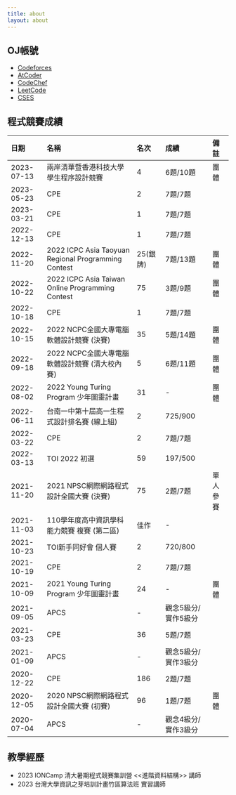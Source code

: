 ```yaml
---
title: about
layout: about
---
```


OJ帳號
---
- [Codeforces](https://codeforces.com/profile/Penguin07)
- [AtCoder](https://atcoder.jp/users/Penguin07)
- [CodeChef](https://www.codechef.com/users/fire5386)
- [LeetCode](https://leetcode.com/felixhuang07/)
- [CSES](https://cses.fi/user/26508)

程式競賽成績
---
|日期|名稱|名次|成績|備註|
|:---|:---|:---|:---|:---|
| 2023-07-13 | 兩岸清華暨香港科技大學學生程序設計競賽 | 4 | 6題/10題 | 團體 |
| 2023-05-23 | CPE | 2 | 7題/7題 ||
| 2023-03-21 | CPE | 1 | 7題/7題 ||
| 2022-12-13 | CPE | 1 | 7題/7題 ||
| 2022-11-20 | 2022 ICPC Asia Taoyuan Regional Programming Contest | 25(銀牌) | 7題/13題 | 團體 |
| 2022-10-22 | 2022 ICPC Asia Taiwan Online Programming Contest | 75 | 3題/9題 | 團體 |
| 2022-10-18 | CPE | 1 | 7題/7題 ||
| 2022-10-15 | 2022 NCPC全國大專電腦軟體設計競賽 (決賽) | 35 | 5題/14題 | 團體 |
| 2022-09-18 | 2022 NCPC全國大專電腦軟體設計競賽 (清大校內賽) | 5 | 6題/11題 | 團體 |
| 2022-08-02 | 2022 Young Turing Program 少年圖靈計畫 | 31 | - | 團體 |
| 2022-06-11 | 台南一中第十屆高一生程式設計排名賽 (線上組) | 2 | 725/900 ||
| 2022-03-22 | CPE | 2 | 7題/7題 ||
| 2022-03-13 | TOI 2022 初選 | 59 | 197/500 ||
| 2021-11-20 | 2021 NPSC網際網路程式設計全國大賽 (決賽) | 75 | 2題/7題 | 單人參賽 |
| 2021-11-03 | 110學年度高中資訊學科能力競賽 複賽 (第二區) | 佳作 | - ||
| 2021-10-23 | TOI新手同好會 個人賽 | 2 | 720/800 ||
| 2021-10-19 | CPE | 2 | 7題/7題 ||
| 2021-10-09 | 2021 Young Turing Program 少年圖靈計畫 | 24 | - | 團體 |
| 2021-09-05 | APCS | - | 觀念5級分/實作5級分 ||
| 2021-03-23 | CPE | 36 | 5題/7題 ||
| 2021-01-09 | APCS | - | 觀念5級分/實作3級分 ||
| 2020-12-22 | CPE | 186 | 2題/7題 ||
| 2020-12-05 | 2020 NPSC網際網路程式設計全國大賽 (初賽) | 96 | 1題/7題 | 團體 |
| 2020-07-04 | APCS | - | 觀念4級分/實作3級分 ||

教學經歷
---
- 2023 IONCamp 清大暑期程式競賽集訓營 <<進階資料結構>> 講師
- 2023 台灣大學資訊之芽培訓計畫竹區算法班 實習講師